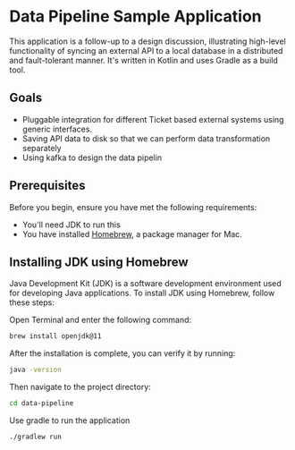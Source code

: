 # Data Pipeline Sample Application
This application is a follow-up to a design discussion, illustrating high-level functionality of syncing an external API to a local database in a distributed and fault-tolerant manner. It's written in Kotlin and uses Gradle as a build tool.

## Goals
- Pluggable integration for different Ticket based external systems using generic interfaces.
- Saving API data to disk so that we can perform data transformation separately
- Using kafka to design the data pipelin
 
## Prerequisites

Before you begin, ensure you have met the following requirements:

- You'll need JDK to run this
- You have installed [Homebrew](https://brew.sh/), a package manager for Mac.

## Installing JDK using Homebrew

Java Development Kit (JDK) is a software development environment used for developing Java applications. To install JDK using Homebrew, follow these steps:

Open Terminal and enter the following command:

```bash
brew install openjdk@11
```
After the installation is complete, you can verify it by running:
```bash
java -version
```

Then navigate to the project directory:
```bash
cd data-pipeline
```

Use gradle to run the application
```bash
./gradlew run
```

